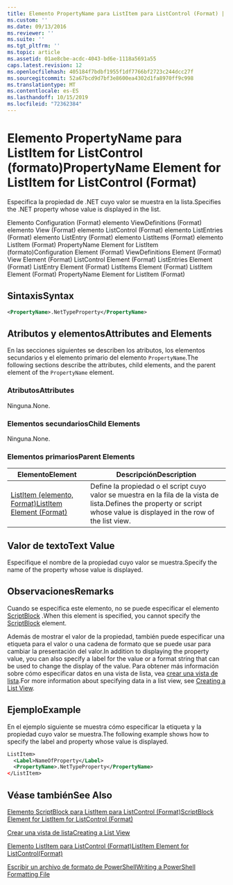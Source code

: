```yaml
---
title: Elemento PropertyName para ListItem para ListControl (Format) | Microsoft Docs
ms.custom: ''
ms.date: 09/13/2016
ms.reviewer: ''
ms.suite: ''
ms.tgt_pltfrm: ''
ms.topic: article
ms.assetid: 01ae8cbe-acdc-4043-bd6e-1118a5691a55
caps.latest.revision: 12
ms.openlocfilehash: 405184f7bdbf1955f1df7766bf2723c244dcc27f
ms.sourcegitcommit: 52a67bcd9d7bf3e8600ea4302d1fa8970ff9c998
ms.translationtype: MT
ms.contentlocale: es-ES
ms.lasthandoff: 10/15/2019
ms.locfileid: "72362384"
---
```

# <a name="propertyname-element-for-listitem-for-listcontrol-format"></a><span data-ttu-id="a61a0-102">Elemento PropertyName para ListItem for ListControl (formato)</span><span class="sxs-lookup"><span data-stu-id="a61a0-102">PropertyName Element for ListItem for ListControl (Format)</span></span>

<span data-ttu-id="a61a0-103">Especifica la propiedad de .NET cuyo valor se muestra en la lista.</span><span class="sxs-lookup"><span data-stu-id="a61a0-103">Specifies the .NET property whose value is displayed in the list.</span></span>

<span data-ttu-id="a61a0-104">Elemento Configuration (Format) elemento ViewDefinitions (Format) elemento View (Format) elemento ListControl (Format) elemento ListEntries (Format) elemento ListEntry (Format) elemento ListItems (Format) elemento ListItem (Format) PropertyName Element for ListItem (formato)</span><span class="sxs-lookup"><span data-stu-id="a61a0-104">Configuration Element (Format) ViewDefinitions Element (Format) View Element (Format) ListControl Element (Format) ListEntries Element (Format) ListEntry Element (Format) ListItems Element (Format) ListItem Element (Format) PropertyName Element for ListItem (Format)</span></span>

## <a name="syntax"></a><span data-ttu-id="a61a0-105">Sintaxis</span><span class="sxs-lookup"><span data-stu-id="a61a0-105">Syntax</span></span>

```xml
<PropertyName>.NetTypeProperty</PropertyName>
```

## <a name="attributes-and-elements"></a><span data-ttu-id="a61a0-106">Atributos y elementos</span><span class="sxs-lookup"><span data-stu-id="a61a0-106">Attributes and Elements</span></span>

<span data-ttu-id="a61a0-107">En las secciones siguientes se describen los atributos, los elementos secundarios y el elemento primario del elemento `PropertyName`.</span><span class="sxs-lookup"><span data-stu-id="a61a0-107">The following sections describe the attributes, child elements, and the parent element of the `PropertyName` element.</span></span>

### <a name="attributes"></a><span data-ttu-id="a61a0-108">Atributos</span><span class="sxs-lookup"><span data-stu-id="a61a0-108">Attributes</span></span>

<span data-ttu-id="a61a0-109">Ninguna.</span><span class="sxs-lookup"><span data-stu-id="a61a0-109">None.</span></span>

### <a name="child-elements"></a><span data-ttu-id="a61a0-110">Elementos secundarios</span><span class="sxs-lookup"><span data-stu-id="a61a0-110">Child Elements</span></span>

<span data-ttu-id="a61a0-111">Ninguna.</span><span class="sxs-lookup"><span data-stu-id="a61a0-111">None.</span></span>

### <a name="parent-elements"></a><span data-ttu-id="a61a0-112">Elementos primarios</span><span class="sxs-lookup"><span data-stu-id="a61a0-112">Parent Elements</span></span>

|<span data-ttu-id="a61a0-113">Elemento</span><span class="sxs-lookup"><span data-stu-id="a61a0-113">Element</span></span>|<span data-ttu-id="a61a0-114">Descripción</span><span class="sxs-lookup"><span data-stu-id="a61a0-114">Description</span></span>|
|-------------|-----------------|
|[<span data-ttu-id="a61a0-115">ListItem (elemento, Format)</span><span class="sxs-lookup"><span data-stu-id="a61a0-115">ListItem Element (Format)</span></span>](./listitem-element-for-listitems-for-listcontrol-format.md)|<span data-ttu-id="a61a0-116">Define la propiedad o el script cuyo valor se muestra en la fila de la vista de lista.</span><span class="sxs-lookup"><span data-stu-id="a61a0-116">Defines the property or script whose value is displayed in the row of the list view.</span></span>|

## <a name="text-value"></a><span data-ttu-id="a61a0-117">Valor de texto</span><span class="sxs-lookup"><span data-stu-id="a61a0-117">Text Value</span></span>

<span data-ttu-id="a61a0-118">Especifique el nombre de la propiedad cuyo valor se muestra.</span><span class="sxs-lookup"><span data-stu-id="a61a0-118">Specify the name of the property whose value is displayed.</span></span>

## <a name="remarks"></a><span data-ttu-id="a61a0-119">Observaciones</span><span class="sxs-lookup"><span data-stu-id="a61a0-119">Remarks</span></span>

<span data-ttu-id="a61a0-120">Cuando se especifica este elemento, no se puede especificar el elemento [ScriptBlock](./scriptblock-element-for-listitem-for-listcontrol-format.md) .</span><span class="sxs-lookup"><span data-stu-id="a61a0-120">When this element is specified, you cannot specify the [ScriptBlock](./scriptblock-element-for-listitem-for-listcontrol-format.md) element.</span></span>

<span data-ttu-id="a61a0-121">Además de mostrar el valor de la propiedad, también puede especificar una etiqueta para el valor o una cadena de formato que se puede usar para cambiar la presentación del valor.</span><span class="sxs-lookup"><span data-stu-id="a61a0-121">In addition to displaying the property value, you can also specify a label for the value or a format string that can be used to change the display of the value.</span></span> <span data-ttu-id="a61a0-122">Para obtener más información sobre cómo especificar datos en una vista de lista, vea [crear una vista de lista](./creating-a-list-view.md).</span><span class="sxs-lookup"><span data-stu-id="a61a0-122">For more information about specifying data in a list view, see [Creating a List View](./creating-a-list-view.md).</span></span>

## <a name="example"></a><span data-ttu-id="a61a0-123">Ejemplo</span><span class="sxs-lookup"><span data-stu-id="a61a0-123">Example</span></span>

<span data-ttu-id="a61a0-124">En el ejemplo siguiente se muestra cómo especificar la etiqueta y la propiedad cuyo valor se muestra.</span><span class="sxs-lookup"><span data-stu-id="a61a0-124">The following example shows how to specify the label and property whose value is displayed.</span></span>

```xml
ListItem>
  <Label>NameOfProperty</Label>
  <PropertyName>.NetTypeProperty</PropertyName>
</ListItem>

```

## <a name="see-also"></a><span data-ttu-id="a61a0-125">Véase también</span><span class="sxs-lookup"><span data-stu-id="a61a0-125">See Also</span></span>

[<span data-ttu-id="a61a0-126">Elemento ScriptBlock para ListItem para ListControl (Format)</span><span class="sxs-lookup"><span data-stu-id="a61a0-126">ScriptBlock Element for ListItem for ListControl (Format)</span></span>](./scriptblock-element-for-listitem-for-listcontrol-format.md)

[<span data-ttu-id="a61a0-127">Crear una vista de lista</span><span class="sxs-lookup"><span data-stu-id="a61a0-127">Creating a List View</span></span>](./creating-a-list-view.md)

[<span data-ttu-id="a61a0-128">Elemento ListItem para ListControl (Format)</span><span class="sxs-lookup"><span data-stu-id="a61a0-128">ListItem Element for ListControl(Format)</span></span>](./listitem-element-for-listitems-for-listcontrol-format.md)

[<span data-ttu-id="a61a0-129">Escribir un archivo de formato de PowerShell</span><span class="sxs-lookup"><span data-stu-id="a61a0-129">Writing a PowerShell Formatting File</span></span>](./writing-a-powershell-formatting-file.md)
